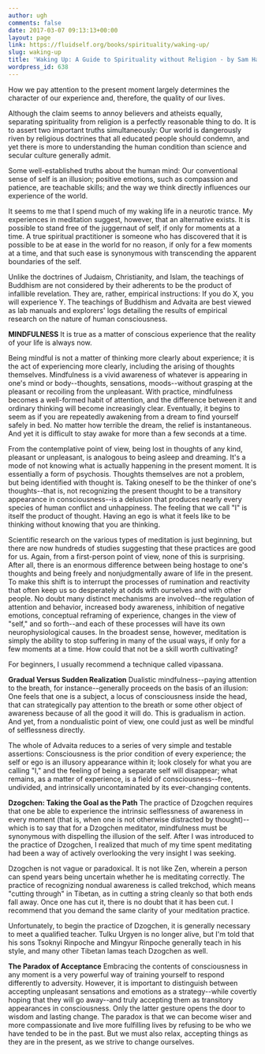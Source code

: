 ```yaml
---
author: ugh
comments: false
date: 2017-03-07 09:13:13+00:00
layout: page
link: https://fluidself.org/books/spirituality/waking-up/
slug: waking-up
title: 'Waking Up: A Guide to Spirituality without Religion - by Sam Harris'
wordpress_id: 638
---
```


How we pay attention to the present moment largely determines the character of our experience and, therefore, the quality of our lives.
 
Although the claim seems to annoy believers and atheists equally, separating spirituality from religion is a perfectly reasonable thing to do. It is to assert two important truths simultaneously: Our world is dangerously riven by religious doctrines that all educated people should condemn, and yet there is more to understanding the human condition than science and secular culture generally admit.
 
Some well-established truths about the human mind: Our conventional sense of self is an illusion; positive emotions, such as compassion and patience, are teachable skills; and the way we think directly influences our experience of the world.
 
It seems to me that I spend much of my waking life in a neurotic trance. My experiences in meditation suggest, however, that an alternative exists. It is possible to stand free of the juggernaut of self, if only for moments at a time. A true spiritual practitioner is someone who has discovered that it is possible to be at ease in the world for no reason, if only for a few moments at a time, and that such ease is synonymous with transcending the apparent boundaries of the self.
 
Unlike the doctrines of Judaism, Christianity, and Islam, the teachings of Buddhism are not considered by their adherents to be the product of infallible revelation. They are, rather, empirical instructions: If you do X, you will experience Y. The teachings of Buddhism and Advaita are best viewed as lab manuals and explorers' logs detailing the results of empirical research on the nature of human consciousness.
 
**MINDFULNESS**
It is true as a matter of conscious experience that the reality of your life is always now.
 
Being mindful is not a matter of thinking more clearly about experience; it is the act of experiencing more clearly, including the arising of thoughts themselves. Mindfulness is a vivid awareness of whatever is appearing in one's mind or body--thoughts, sensations, moods--without grasping at the pleasant or recoiling from the unpleasant. With practice, mindfulness becomes a well-formed habit of attention, and the difference between it and ordinary thinking will become increasingly clear. Eventually, it begins to seem as if you are repeatedly awakening from a dream to find yourself safely in bed. No matter how terrible the dream, the relief is instantaneous. And yet it is difficult to stay awake for more than a few seconds at a time.
 
From the contemplative point of view, being lost in thoughts of any kind, pleasant or unpleasant, is analogous to being asleep and dreaming. It's a mode of not knowing what is actually happening in the present moment. It is essentially a form of psychosis. Thoughts themselves are not a problem, but being identified with thought is. Taking oneself to be the thinker of one's thoughts--that is, not recognizing the present thought to be a transitory appearance in consciousness--is a delusion that produces nearly every species of human conflict and unhappiness. The feeling that we call "I" is itself the product of thought. Having an ego is what it feels like to be thinking without knowing that you are thinking.
 
Scientific research on the various types of meditation is just beginning, but there are now hundreds of studies suggesting that these practices are good for us. Again, from a first-person point of view, none of this is surprising. After all, there is an enormous difference between being hostage to one's thoughts and being freely and nonjudgmentally aware of life in the present. To make this shift is to interrupt the processes of rumination and reactivity that often keep us so desperately at odds with ourselves and with other people. No doubt many distinct mechanisms are involved--the regulation of attention and behavior, increased body awareness, inhibition of negative emotions, conceptual reframing of experience, changes in the view of "self," and so forth--and each of these processes will have its own neurophysiological causes. In the broadest sense, however, meditation is simply the ability to stop suffering in many of the usual ways, if only for a few moments at a time. How could that not be a skill worth cultivating?
 
For beginners, I usually recommend a technique called vipassana.
 
**Gradual Versus Sudden Realization**
Dualistic mindfulness--paying attention to the breath, for instance--generally proceeds on the basis of an illusion: One feels that one is a subject, a locus of consciousness inside the head, that can strategically pay attention to the breath or some other object of awareness because of all the good it will do. This is gradualism in action. And yet, from a nondualistic point of view, one could just as well be mindful of selflessness directly.
 
The whole of Advaita reduces to a series of very simple and testable assertions: Consciousness is the prior condition of every experience; the self or ego is an illusory appearance within it; look closely for what you are calling "I," and the feeling of being a separate self will disappear; what remains, as a matter of experience, is a field of consciousness--free, undivided, and intrinsically uncontaminated by its ever-changing contents.
 
**Dzogchen: Taking the Goal as the Path**
The practice of Dzogchen requires that one be able to experience the intrinsic selflessness of awareness in every moment (that is, when one is not otherwise distracted by thought)--which is to say that for a Dzogchen meditator, mindfulness must be synonymous with dispelling the illusion of the self. After I was introduced to the practice of Dzogchen, I realized that much of my time spent meditating had been a way of actively overlooking the very insight I was seeking.
 
Dzogchen is not vague or paradoxical. It is not like Zen, wherein a person can spend years being uncertain whether he is meditating correctly. The practice of recognizing nondual awareness is called trekchod, which means "cutting through" in Tibetan, as in cutting a string cleanly so that both ends fall away. Once one has cut it, there is no doubt that it has been cut. I recommend that you demand the same clarity of your meditation practice.
 
Unfortunately, to begin the practice of Dzogchen, it is generally necessary to meet a qualified teacher. Tulku Urgyen is no longer alive, but I'm told that his sons Tsoknyi Rinpoche and Mingyur Rinpoche generally teach in his style, and many other Tibetan lamas teach Dzogchen as well.
 
**The Paradox of Acceptance**
Embracing the contents of consciousness in any moment is a very powerful way of training yourself to respond differently to adversity. However, it is important to distinguish between accepting unpleasant sensations and emotions as a strategy--while covertly hoping that they will go away--and truly accepting them as transitory appearances in consciousness. Only the latter gesture opens the door to wisdom and lasting change. The paradox is that we can become wiser and more compassionate and live more fulfilling lives by refusing to be who we have tended to be in the past. But we must also relax, accepting things as they are in the present, as we strive to change ourselves.

